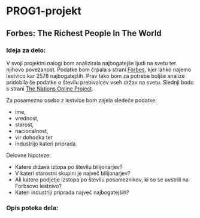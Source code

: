 # PROG1-projekt
## Forbes: The Richest People In The World
### Ideja za delo:
V svoji projektni nalogi bom analizirala najbogatejše ljudi na svetu ter njihovo povezanost. Podatke bom črpala s strani [Forbes](https://www.forbes.com/billionaires/), kjer lahko najemo lestvico kar 2578 najbogatejših. Prav tako bom za potrebe boljše analize pridobila še podatke o številu prebivalcev vseh držav na svetu. Slednji bodo s strani [The Nations Online Project](https://www.nationsonline.org/oneworld/population-by-country.htm).

Za posamezno osebo z lestvice bom zajela sledeče podatke:
- ime,
- vrednost,
- starost,
- nacionalnost,
- vir dohodka ter
- industrijo kateri priprada.

Delovne hipoteze:
- Katere država iztopa po številu bilijonarjev?
- V kateri starostni skupini je največ bilijonarjev?
- Ali katero podjetje izstopa po številu posameznikov, ki so se uvstrili na Forbsovo lestnivo?
- Kateri industriji priprada največ najbogatejših?

### Opis poteka dela:
